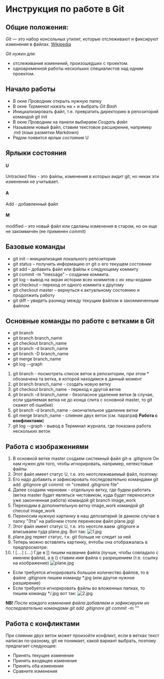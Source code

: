 # Инструкция по работе в Git

## Общие положения:

*Git* — это набор консольных утилит, которые отслеживают и фиксируют изменения в файлах.
[Wikipedia](https://ru.wikipedia.org/wiki/Git)

*Git нужен для:*
* отслеживания изменений, произошедших с проектом.
* одновременной работы нескольких специалистов над одним проектом.

## Начало работы

* В окне *Проводник* открыть нужную папку
* В окне *Терминал* нажать на + и выбрать *Git Bash*
* Инициализировать файл, т.е. превратить директорию  в репозиторий командой git init
* В окне *Проводник* на панели выбираем *Создать файл*
* Называем новый файл, ставим текстовое расширение, например .md (язык разметки Markdown)
* Рядом появится *ярлык состояния* U

## Ярлыки состояния

#### U
Untracked files - это файлы, изменения в которых видит git, но никак эти изменения не учитывает.
#### A
Add - добавленный файл
#### M
modified – это новый файл или сделаны изменения в старом, но он еще не закоммичен (не применен commit)

## Базовые команды

* git init – инициализация локального репозитория
* git status – получить информацию от git о его текущем состоянии
*  git add – добавить файл или файлы к следующему коммиту
* git commit -m “message” – создание коммита.
* git log – вывод на экран истории всех коммитов с их хеш-кодами
* git checkout – переход от одного коммита к другому
* git checkout master – вернуться к актуальному состоянию и продолжить работу
* git diff – увидеть разницу между текущим файлом и закоммиченным файлом

## Основные команды по работе с ветками в Git

* git branch
* git branch branch_name
* git checkout branch_name
* git branch -d branch_name
* git branch -D branch_name
* git merge branch_name
* git log --graph

1. git branch - посмотреть список веток в репозитории, при этом * обозначена та ветка, в которой находимся в данный момент
2. git branch branch_name - создать новую ветку
3. git checkout branch_name - переход к другой ветке
4. git branch -d branch_name - безопасное удаление ветки (в случае, если удаляемая ветка не до конца слита с основной master, то git скажет об ошибке)
5. git branch -d branch_name - окончательное удаление ветки
6. git merge branch_name - слияние двух веток (см. параграф **Работа с конфликтами**)
7. git log --graph - вывод в Терминал журнала, где показана работа нескольких веток


##  Работа с изображениями 

1. В основной ветке master создаем системный файл git-а .gitignore
Он нам нужен для того, чтобы игнорировать, например, нетекстовые файлы
2. Этот файл имеет статус U, т.е. это неотслеживаемый файл, поэтому:
3. Его надо добавить и зафиксировать последовательно командами
git add .gitignore
git commit -m "created .gitignore file"
4. Далее создаем черновик - отдельную ветку, где будем работать (ветка master будет являться чистовиком, куда будет переносится уже законченная работа) командой git branch image_work
5. Переходим в дополнительную ветку image_work командой git checout image_work
6. Переносим нужную картинку в наш депозитарий (в данном случае в папку "Эта" на рабочем столе перенесем файл plane.jpg)
7. Этот файл имеет статус U, т.е. это неотсле.ваем .gitignore и вписываем туда plane.jpg. Вот так: 
![1.jpg](1.jpg)
8. plane.jpg теряет статус, т.к. git больше не следит за ней
9. Теперь можно вставлять картинку, ячтобы она отображалась в предпросмотре:
10. ! [....] (....) Где в [] пишем название файла (лучше, чтобы совпадало с именем файла), а в () ставим имя файла с разрешением (т.е. ссылку на изображение)
![plane.jpg](plane.jpg)

* Если требуется игнорировать большое количество файлов, то в файле .gitignore пишем команду *.jpg (или другое нужное разширение)
* Если требуется игнорировать файлы во вложенных папках, то пишем команду */.jpg
вот так: 
![2.jpg](2.jpg)


__NB!__ *После каждого изменения файла добавляем и зафиксируем их последовательно командами
git add .gitignore
git commit -m ""*



## Работа с конфликтами

При слиянии двух веток может произойти конфликт, если в ветках текст написан по-разному, git не понимает, какой вариант выбрать, поэтому предлагает следующее: 
* Принять текущее изменение
* Принять входящее изменение
* Принять оба изменения
* Сравните изменения

